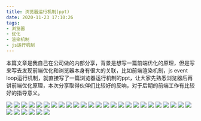 ```yaml
---
title: 浏览器运行机制(ppt)
date: 2020-11-23 17:10:26
tags:
- 浏览器
- 优化
- 渲染机制
- js运行机制
---
```


本篇文章是我自己在公司做的内部分享，背景是想写一篇前端优化的原理，但是写来写去发现前端优化和浏览器本身有很大的关联，比如前端渲染机制，js event loop运行机制，就直接写了一篇浏览器运行机制的ppt，让大家先熟悉浏览器后再讲前端优化原理，本次分享取得伙伴们比较好的反响，对于后期的前端工作有比较好的指导意义。

<!--more-->

![](https://cdn.liujiefront.com/images/browser/0001.jpg)
![](https://cdn.liujiefront.com/images/browser/0002.jpg)
![](https://cdn.liujiefront.com/images/browser/0003.jpg)
![](https://cdn.liujiefront.com/images/browser/0004.jpg)
![](https://cdn.liujiefront.com/images/browser/0005.jpg)
![](https://cdn.liujiefront.com/images/browser/0006.jpg)
![](https://cdn.liujiefront.com/images/browser/0007.jpg)
![](https://cdn.liujiefront.com/images/browser/0008.jpg)
![](https://cdn.liujiefront.com/images/browser/0009.jpg)
![](https://cdn.liujiefront.com/images/browser/0010.jpg)
![](https://cdn.liujiefront.com/images/browser/0011.jpg)
![](https://cdn.liujiefront.com/images/browser/0012.jpg)
![](https://cdn.liujiefront.com/images/browser/0013.jpg)
![](https://cdn.liujiefront.com/images/browser/0014.jpg)
![](https://cdn.liujiefront.com/images/browser/0015.jpg)
![](https://cdn.liujiefront.com/images/browser/0016.jpg)
![](https://cdn.liujiefront.com/images/browser/0017.jpg)
![](https://cdn.liujiefront.com/images/browser/0018.jpg)
![](https://cdn.liujiefront.com/images/browser/0019.jpg)
![](https://cdn.liujiefront.com/images/browser/0020.jpg)
![](https://cdn.liujiefront.com/images/browser/0021.jpg)
![](https://cdn.liujiefront.com/images/browser/0022.jpg)
![](https://cdn.liujiefront.com/images/browser/0023.jpg)
![](https://cdn.liujiefront.com/images/browser/0024.jpg)
![](https://cdn.liujiefront.com/images/browser/0025.jpg)
![](https://cdn.liujiefront.com/images/browser/0026.jpg)
![](https://cdn.liujiefront.com/images/browser/0027.jpg)
![](https://cdn.liujiefront.com/images/browser/0028.jpg)
![](https://cdn.liujiefront.com/images/browser/0029.jpg)
![](https://cdn.liujiefront.com/images/browser/0030.jpg)
![](https://cdn.liujiefront.com/images/browser/0031.jpg)
